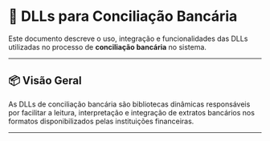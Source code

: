 # 📄 DLLs para Conciliação Bancária

Este documento descreve o uso, integração e funcionalidades das DLLs utilizadas no processo de **conciliação bancária** no sistema.

---

## 📦 Visão Geral

As DLLs de conciliação bancária são bibliotecas dinâmicas responsáveis por facilitar a leitura, interpretação e integração de extratos bancários nos formatos disponibilizados pelas instituições financeiras.

---
